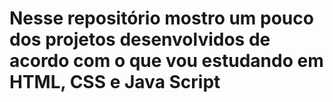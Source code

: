 # Nesse repositório mostro um pouco dos projetos desenvolvidos de acordo com o que vou estudando em HTML, CSS e Java Script
